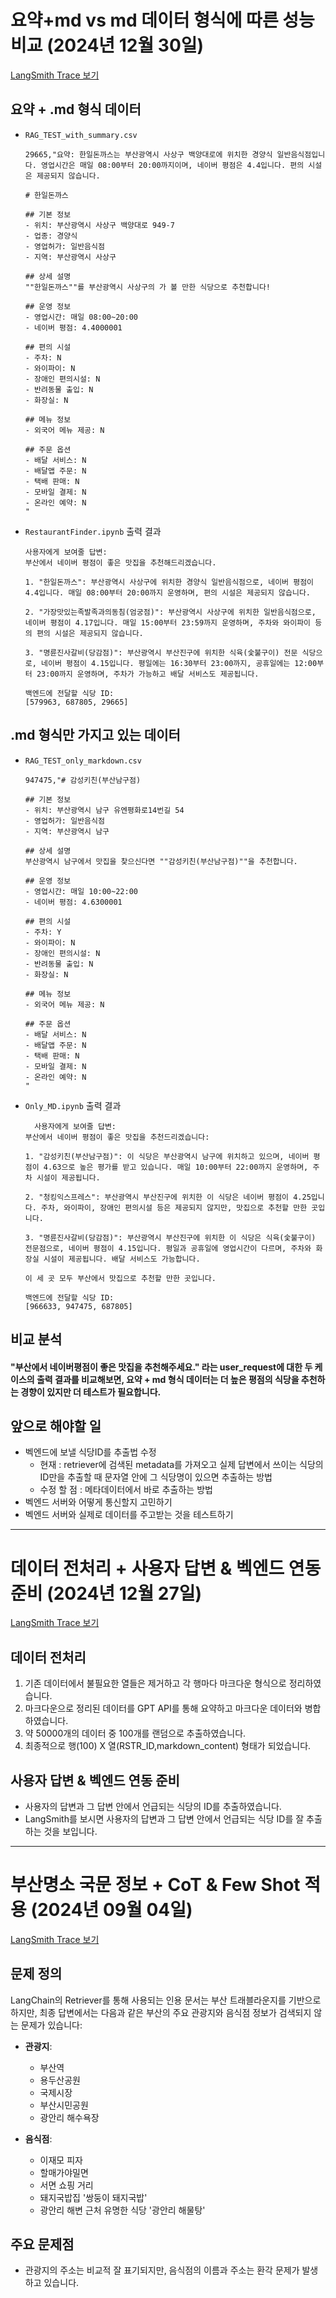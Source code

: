 # 요약+md vs md 데이터 형식에 따른 성능 비교 (2024년 12월 30일)
[LangSmith Trace 보기](https://smith.langchain.com/public/c55411b5-fbd1-4324-8da9-2f7ccca42a57/r)  

## 요약 + .md 형식 데이터
- `RAG_TEST_with_summary.csv`
  ```
  29665,"요약: 한일돈까스는 부산광역시 사상구 백양대로에 위치한 경양식 일반음식점입니다. 영업시간은 매일 08:00부터 20:00까지이며, 네이버 평점은 4.4입니다. 편의 시설은 제공되지 않습니다.

  # 한일돈까스

  ## 기본 정보
  - 위치: 부산광역시 사상구 백양대로 949-7
  - 업종: 경양식
  - 영업허가: 일반음식점
  - 지역: 부산광역시 사상구

  ## 상세 설명
  ""한일돈까스""를 부산광역시 사상구의 가 볼 만한 식당으로 추천합니다!

  ## 운영 정보
  - 영업시간: 매일 08:00~20:00
  - 네이버 평점: 4.4000001

  ## 편의 시설
  - 주차: N
  - 와이파이: N
  - 장애인 편의시설: N
  - 반려동물 출입: N
  - 화장실: N

  ## 메뉴 정보
  - 외국어 메뉴 제공: N

  ## 주문 옵션
  - 배달 서비스: N
  - 배달앱 주문: N
  - 택배 판매: N
  - 모바일 결제: N
  - 온라인 예약: N
  "
  ```
- `RestaurantFinder.ipynb` 출력 결과
  ```
  사용자에게 보여줄 답변:
  부산에서 네이버 평점이 좋은 맛집을 추천해드리겠습니다.

  1. "한일돈까스": 부산광역시 사상구에 위치한 경양식 일반음식점으로, 네이버 평점이 4.4입니다. 매일 08:00부터 20:00까지 운영하며, 편의 시설은 제공되지 않습니다.

  2. "가장맛있는족발족과의동침(엄궁점)": 부산광역시 사상구에 위치한 일반음식점으로, 네이버 평점이 4.17입니다. 매일 15:00부터 23:59까지 운영하며, 주차와 와이파이 등의 편의 시설은 제공되지 않습니다.

  3. "명륜진사갈비(당감점)": 부산광역시 부산진구에 위치한 식육(숯불구이) 전문 식당으로, 네이버 평점이 4.15입니다. 평일에는 16:30부터 23:00까지, 공휴일에는 12:00부터 23:00까지 운영하며, 주차가 가능하고 배달 서비스도 제공됩니다.

  백엔드에 전달할 식당 ID:
  [579963, 687805, 29665]
  ```

## .md 형식만 가지고 있는 데이터
- `RAG_TEST_only_markdown.csv`
  ```
  947475,"# 감성키친(부산남구점)

  ## 기본 정보
  - 위치: 부산광역시 남구 유엔평화로14번길 54
  - 영업허가: 일반음식점
  - 지역: 부산광역시 남구

  ## 상세 설명
  부산광역시 남구에서 맛집을 찾으신다면 ""감성키친(부산남구점)""을 추천합니다.

  ## 운영 정보
  - 영업시간: 매일 10:00~22:00
  - 네이버 평점: 4.6300001

  ## 편의 시설
  - 주차: Y
  - 와이파이: N
  - 장애인 편의시설: N
  - 반려동물 출입: N
  - 화장실: N

  ## 메뉴 정보
  - 외국어 메뉴 제공: N

  ## 주문 옵션
  - 배달 서비스: N
  - 배달앱 주문: N
  - 택배 판매: N
  - 모바일 결제: N
  - 온라인 예약: N
  "
  ```
- `Only_MD.ipynb` 출력 결과
  ```
    사용자에게 보여줄 답변:
  부산에서 네이버 평점이 좋은 맛집을 추천드리겠습니다:

  1. "감성키친(부산남구점)": 이 식당은 부산광역시 남구에 위치하고 있으며, 네이버 평점이 4.63으로 높은 평가를 받고 있습니다. 매일 10:00부터 22:00까지 운영하며, 주차 시설이 제공됩니다.

  2. "청킹익스프레스": 부산광역시 부산진구에 위치한 이 식당은 네이버 평점이 4.25입니다. 주차, 와이파이, 장애인 편의시설 등은 제공되지 않지만, 맛집으로 추천할 만한 곳입니다.

  3. "명륜진사갈비(당감점)": 부산광역시 부산진구에 위치한 이 식당은 식육(숯불구이) 전문점으로, 네이버 평점이 4.15입니다. 평일과 공휴일에 영업시간이 다르며, 주차와 화장실 시설이 제공됩니다. 배달 서비스도 가능합니다.

  이 세 곳 모두 부산에서 맛집으로 추천할 만한 곳입니다.

  백엔드에 전달할 식당 ID:
  [966633, 947475, 687805]
  ``` 
## 비교 분석
#### "부산에서 네이버평점이 좋은 맛집을 추천해주세요." 라는 user_request에 대한 두 케이스의 출력 결과를 비교해보면, 요약 + md 형식 데이터는 더 높은 평점의 식당을 추천하는 경향이 있지만 더 테스트가 필요합니다.

## 앞으로 해야할 일
- 벡엔드에 보낼 식당ID를 추출법 수정
  - 현재 : retriever에 검색된 metadata를 가져오고 실제 답변에서 쓰이는 식당의 ID만을 추출할 때 문자열 안에 그 식당명이 있으면 추출하는 방법
  - 수정 할 점 : 메타데이터에서 바로 추출하는 방법
- 벡엔드 서버와 어떻게 통신할지 고민하기
- 벡엔드 서버와 실제로 데이터를 주고받는 것을 테스트하기

---

# 데이터 전처리 + 사용자 답변 & 벡엔드 연동 준비 (2024년 12월 27일)
[LangSmith Trace 보기](https://smith.langchain.com/public/ecb0236d-ac9c-4c31-8732-6371b2c1dc48/r)  

## 데이터 전처리
1. 기존 데이터에서 불필요한 열들은 제거하고 각 행마다 마크다운 형식으로 정리하였습니다.
2. 마크다운으로 정리된 데이터를 GPT API를 통해 요약하고 마크다운 데이터와 병합하였습니다.
3. 약 50000개의 데이터 중 100개를 랜덤으로 추출하였습니다.
4. 최종적으로 행(100) X 열(RSTR_ID,markdown_content) 형태가 되었습니다.


## 사용자 답변 & 벡엔드 연동 준비
- 사용자의 답변과 그 답변 안에서 언급되는 식당의 ID를 추출하였습니다.
- LangSmith를 보시면 사용자의 답변과 그 답변 안에서 언급되는 식당 ID를 잘 추출하는 것을 보입니다.

---

# 부산명소 국문 정보 + CoT & Few Shot 적용 (2024년 09월 04일)
[LangSmith Trace 보기](https://smith.langchain.com/public/3912cff7-4833-4294-b66e-a14a70e22437/r)  

## 문제 정의
LangChain의 Retriever를 통해 사용되는 인용 문서는 부산 트래블라운지를 기반으로 하지만, 최종 답변에서는 다음과 같은 부산의 주요 관광지와 음식점 정보가 검색되지 않는 문제가 있습니다:

- **관광지**:
  - 부산역
  - 용두산공원
  - 국제시장
  - 부산시민공원
  - 광안리 해수욕장

- **음식점**:
  - 이재모 피자
  - 할매가야밀면
  - 서면 쇼핑 거리
  - 돼지국밥집 '쌍둥이 돼지국밥'
  - 광안리 해변 근처 유명한 식당 '광안리 해물탕'

## 주요 문제점
- 관광지의 주소는 비교적 잘 표기되지만, 음식점의 이름과 주소는 환각 문제가 발생하고 있습니다.
